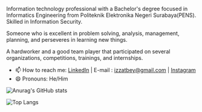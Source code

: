 Information technology professional with a Bachelor's degree focused in Informatics Engineering from Politeknik Elektronika Negeri Surabaya(PENS). Skilled in Information Security.

Someone who is excellent in problem solving, analysis, management, planning, and perseveres in learning new things. 

A hardworker and a good team player that participated on several organizations, competitions, trainings, and internships.

- 📫 How to reach me: [LinkedIn](https://www.linkedin.com/in/muhammad-izzat-589311170/) | E-mail : izzatbey@gmail.com | [Instagram](https://www.instagram.com/izzat.bey/)
- 😄 Pronouns: He/Him

![Anurag's GitHub stats](https://github-readme-stats.vercel.app/api?username=izzatbey&show_icons=true&theme=tokyonight)

![Top Langs](https://github-readme-stats.vercel.app/api/top-langs/?username=anuraghazra&layout=compact&theme=tokyonight)
